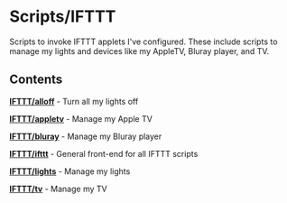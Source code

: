 Scripts/IFTTT
=============

Scripts to invoke IFTTT applets I've configured. These include scripts to manage my lights and devices like my AppleTV, Bluray player, and TV.

Contents
--------

[**IFTTT/alloff**](IFTTT/alloff.sh) - Turn all my lights off

[**IFTTT/appletv**](IFTTT/appletv.sh) - Manage my Apple TV

[**IFTTT/bluray**](IFTTT/bluray.sh) - Manage my Bluray player

[**IFTTT/ifttt**](IFTTT/ifttt.sh) - General front-end for all IFTTT scripts

[**IFTTT/lights**](IFTTT/lights.sh) - Manage my lights

[**IFTTT/tv**](IFTTT/tv.sh) -  Manage my TV

